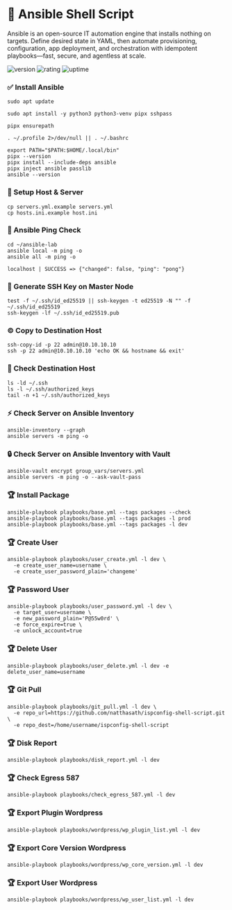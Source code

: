 # 🎉 Ansible Shell Script

Ansible is an open-source IT automation engine that installs nothing on targets. Define desired state in YAML, then automate provisioning, configuration, app deployment, and orchestration with idempotent playbooks—fast, secure, and agentless at scale.

![version](https://img.shields.io/badge/version-1.0-blue)
![rating](https://img.shields.io/badge/rating-★★★★★-yellow)
![uptime](https://img.shields.io/badge/uptime-100%25-brightgreen)

### ✅ Install Ansible

```shell
sudo apt update

sudo apt install -y python3 python3-venv pipx sshpass

pipx ensurepath

. ~/.profile 2>/dev/null || . ~/.bashrc

export PATH="$PATH:$HOME/.local/bin"
pipx --version
pipx install --include-deps ansible
pipx inject ansible passlib
ansible --version
```

### 🚀 Setup Host & Server

```shell
cp servers.yml.example servers.yml
cp hosts.ini.example host.ini
```

### 🎃 Ansible Ping Check
```shell
cd ~/ansible-lab
ansible local -m ping -o
ansible all -m ping -o
```

```shell
localhost | SUCCESS => {"changed": false, "ping": "pong"}
```

### 🔑 Generate SSH Key on Master Node

```shell
test -f ~/.ssh/id_ed25519 || ssh-keygen -t ed25519 -N "" -f ~/.ssh/id_ed25519
ssh-keygen -lf ~/.ssh/id_ed25519.pub
```

### ©️ Copy to Destination Host

```shell
ssh-copy-id -p 22 admin@10.10.10.10
ssh -p 22 admin@10.10.10.10 'echo OK && hostname && exit'
```

### 🎯 Check Destination Host

```shell
ls -ld ~/.ssh
ls -l ~/.ssh/authorized_keys
tail -n +1 ~/.ssh/authorized_keys
```

### ⚡ Check Server on Ansible Inventory

```shell
ansible-inventory --graph
ansible servers -m ping -o
```

### 🔒 Check Server on Ansible Inventory with Vault

```shell
ansible-vault encrypt group_vars/servers.yml
ansible servers -m ping -o --ask-vault-pass
```

### 🏆 Install Package

```shell
ansible-playbook playbooks/base.yml --tags packages --check
ansible-playbook playbooks/base.yml --tags packages -l prod
ansible-playbook playbooks/base.yml --tags packages -l dev
```

### 🏆 Create User

```shell
ansible-playbook playbooks/user_create.yml -l dev \
  -e create_user_name=username \
  -e create_user_password_plain='changeme'
```

### 🏆 Password User

```shell
ansible-playbook playbooks/user_password.yml -l dev \
  -e target_user=username \
  -e new_password_plain='P@55w0rd' \
  -e force_expire=true \
  -e unlock_account=true
```

### 🏆 Delete User

```shell
ansible-playbook playbooks/user_delete.yml -l dev -e delete_user_name=username
```

### 🏆 Git Pull

```shell
ansible-playbook playbooks/git_pull.yml -l dev \
  -e repo_url=https://github.com/natthasath/ispconfig-shell-script.git \
  -e repo_dest=/home/username/ispconfig-shell-script
```

### 🏆 Disk Report

```shell
ansible-playbook playbooks/disk_report.yml -l dev
```

### 🏆 Check Egress 587

```shell
ansible-playbook playbooks/check_egress_587.yml -l dev
```

### 🏆 Export Plugin Wordpress

```shell
ansible-playbook playbooks/wordpress/wp_plugin_list.yml -l dev
```

### 🏆 Export Core Version Wordpress

```shell
ansible-playbook playbooks/wordpress/wp_core_version.yml -l dev
```

### 🏆 Export User Wordpress

```shell
ansible-playbook playbooks/wordpress/wp_user_list.yml -l dev
```